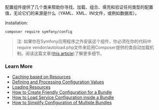 配置组件提供了几个类来帮助你寻找、加载、组合、填充和验证任何类型的配置值，无论它们的来源是什么（YAML、XML、INI文件，或例如数据库）。

Installation:

```
composer require symfony/config
```

> 注: 如果你在Symfony应用程序之外安装这个组件，你必须在你的代码中require vendor/autoload.php文件来启用Composer提供的类自动加载机制。阅读这篇文章([this article](https://symfony.com/doc/5.4/components/using_components.html))了解更多细节。



### Learn More

- [Caching based on Resources](https://symfony.com/doc/5.4/components/config/caching.html)
- [Defining and Processing Configuration Values](https://symfony.com/doc/5.4/components/config/definition.html)
- [Loading Resources](https://symfony.com/doc/5.4/components/config/resources.html)
- [How to Create Friendly Configuration for a Bundle](https://symfony.com/doc/5.4/bundles/configuration.html)
- [How to Load Service Configuration inside a Bundle](https://symfony.com/doc/5.4/bundles/extension.html)
- [How to Simplify Configuration of Multiple Bundles](https://symfony.com/doc/5.4/bundles/prepend_extension.html)